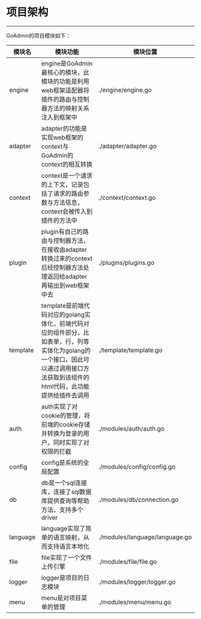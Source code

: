 # 项目架构
---

GoAdmin的项目模块如下：

|  模块名   | 模块功能  | 模块位置  | 
|  ----  | ----  | ----  |
| engine  | engine是GoAdmin最核心的模块，此模块的功能是利用web框架适配器将插件的路由与控制器方法的映射关系注入到框架中 | ./engine/engine.go
| adapter  | adapter的功能是实现web框架的context与GoAdmin的context的相互转换 | ./adapter/adapter.go
| context  | context是一个请求的上下文，记录包括了请求的路由参数与方法信息，context会被传入到插件的方法中 | ./context/context.go
| plugin  | plugin有自己的路由与控制器方法，在接收由adapter转换过来的context后经控制器方法处理返回给adapter再输出到web框架中去 | ./plugins/plugins.go
| template  | template是前端代码对应的golang实体化，前端代码对应的组件部分，比如表单，行，列等实体化为golang的一个接口，因此可以通过调用接口方法获取到该组件的html代码，此功能提供给插件去调用 | ./template/template.go
| auth  | auth实现了对cookie的管理，将前端的cookie存储并转换为登录的用户，同时实现了对权限的拦截 | ./modules/auth/auth.go
| config  | config是系统的全局配置 | ./modules/config/config.go
| db  | db是一个sql连接库，连接了sql数据库提供查询等帮助方法，支持多个driver | ./modules/db/connection.go
| language  | language实现了简单的语言映射，从而支持语言本地化 | ./modules/language/language.go
| file  | file实现了一个文件上传引擎 | ./modules/file/file.go
| logger  | logger是项目的日志模块 | ./modules/logger/logger.go
| menu  | menu是对项目菜单的管理 | ./modules/menu/menu.go